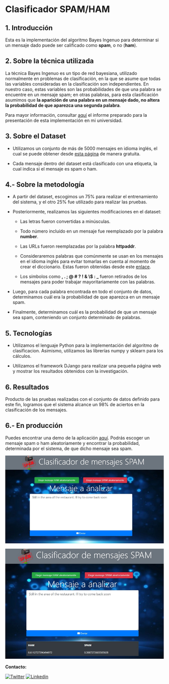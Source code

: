 # Clasificador SPAM/HAM

## 1. Introducción

Esta es la implementación del algoritmo Bayes Ingenuo para determinar si un mensaje dado puede ser calificado como **spam**, o no (**ham**).

## 2. Sobre la técnica utilizada

La técnica Bayes Ingenuo es un tipo de red bayesiana, utilizado normalmente en problemas de clasificación, en la que se asume que todas las variables consideradas en la clasificación son independientes. En nuestro caso, estas variables son las probabilidades de que una palabra se encuentre en un mensaje spam; en otras palabras, para esta clasificación asumimos que **la aparición de una palabra en un mensaje dado, no altera la probabilidad de que aparezca una segunda palabra**.

Para mayor información, consultar [aquí](https://www.notion.so/Implementaci-n-de-un-Clasificador-de-Spam-utilizando-Bayes-Ingenuo-9563395a57ab4ddb9864bdf54cb10a67) el informe preparado para la presentación de esta implementación en mi universidad.

## 3. Sobre el Dataset

- Utilizamos un conjunto de más de 5000 mensajes en idioma inglés, el cual se puede obtener desde [esta página](https://archive.ics.uci.edu/ml/datasets/sms+spam+collection) de manera gratuita. 
  
- Cada mensaje dentro del dataset está clasificado con una etiqueta, la cual indica si el mensaje es spam o ham.

## 4.- Sobre la metodología

- A partir del dataset, escogimos un 75% para realizar el entrenamiento del sistema, y el otro 25% fue utilizado para realizar las pruebas.

- Posteriormente, realizamos las siguientes modificaciones en el dataset:
  
  - Las letras fueron convertidas a minúsculas.
  
  - Todo número incluído en un mensaje fue reemplazado por la palabra **number**.
  
  - Las URLs fueron reemplazadas por la palabra **httpaddr**.
  
  - Consideraremos palabras que comúnmente se usan en los mensajes en el idioma inglés para evitar tomarlas en cuenta al momento de crear el diccionario. Estas fueron obtenidas desde este [enlace]("https://www.ranks.nl/stopwords\").
  
  - Los símbolos como **, . ; @ # ? ! & \\$ : _** fueron retirados de los mensajes para poder trabajar mayoritariamente con las palabras.
  
- Luego, para cada palabra encontrada en todo el conjunto de datos, determinamos cuál era la probabilidad de que aparezca en un mensaje spam.

- Finalmente, determinamos cuál es la probabilidad de que un mensaje sea spam, conteniendo un conjunto determinado de palabras.

## 5. Tecnologías

- Utilizamos el lenguaje Python para la implementación del algoritmo de clasificacion. Asimismo, utilizamos las librerías numpy y sklearn para los cálculos.
  
- Utilizamos el framework DJango para realizar una pequeña página web y mostrar los resultados obtenidos con la investigación.

## 6. Resultados

Producto de las pruebas realizadas con el conjunto de datos definido para este fin, logramos que el sistema alcance un 98% de aciertos en la clasificación de los mensajes.

## 6.- En producción

Puedes encontrar una demo de la aplicación [aquí](https://bg-spam-classifier.herokuapp.com).
Podrás escoger un mensaje spam o ham aleatoriamente y encontrar la probabilidad, determinada por el sistema, de que dicho mensaje sea spam.

![Mensaje Aleatorio](./img/front.jpg)

![Resultado](img/result.jpg)

**Contacto:**

[![Twitter](https://img.icons8.com/fluent/x/twitter.png)](https://twitter.com/bgamas_) [![Linkedin](https://img.icons8.com/fluent/x/linkedin.png)](https://pe.linkedin.com/in/bryan-gama-solórzano-a7bb58175)